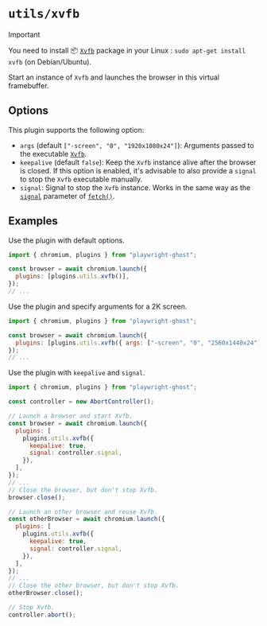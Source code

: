 # `utils/xvfb`

> [!IMPORTANT]
>
> You need to install 📦
> [`Xvfb`](https://www.x.org/archive/X11R7.7/doc/man/man1/Xvfb.1.xhtml) package
> in your Linux : `sudo apt-get install xvfb` (on Debian/Ubuntu).

Start an instance of `Xvfb` and launches the browser in this virtual
framebuffer.

## Options

This plugin supports the following option:

- `args` (default `["-screen", "0", "1920x1080x24"]`): Arguments passed to the
  executable
  [`Xvfb`](https://www.x.org/archive/X11R7.7/doc/man/man1/Xvfb.1.xhtml).
- `keepalive` (default `false`): Keep the `Xvfb` instance alive after the
  browser is closed. If this option is enabled, it's advisable to also provide a
  `signal` to stop the `Xvfb` executable manually.
- `signal`: Signal to stop the `Xvfb` instance. Works in the same way as the
  [`signal`](https://developer.mozilla.org/Web/API/RequestInit#signal) parameter
  of [`fetch()`](https://developer.mozilla.org/Web/API/Window/fetch).

## Examples

Use the plugin with default options.

```javascript
import { chromium, plugins } from "playwright-ghost";

const browser = await chromium.launch({
  plugins: [plugins.utils.xvfb()],
});
// ...
```

Use the plugin and specify arguments for a 2K screen.

```javascript
import { chromium, plugins } from "playwright-ghost";

const browser = await chromium.launch({
  plugins: [plugins.utils.xvfb({ args: ["-screen", "0", "2560x1440x24"] })],
});
// ...
```

Use the plugin with `keepalive` and `signal`.

```javascript
import { chromium, plugins } from "playwright-ghost";

const controller = new AbortController();

// Launch a browser and start Xvfb.
const browser = await chromium.launch({
  plugins: [
    plugins.utils.xvfb({
      keepalive: true,
      signal: controller.signal,
    }),
  ],
});
// ...
// Close the browser, but don't stop Xvfb.
browser.close();

// Launch an other browser and reuse Xvfb.
const otherBrowser = await chromium.launch({
  plugins: [
    plugins.utils.xvfb({
      keepalive: true,
      signal: controller.signal,
    }),
  ],
});
// ...
// Close the other browser, but don't stop Xvfb.
otherBrowser.close();

// Stop Xvfb.
controller.abort();
```
